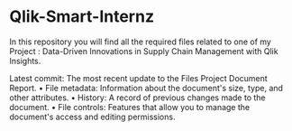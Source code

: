 # Qlik-Smart-Internz
In this repository you will find all the required files related to one of my Project : Data-Driven Innovations in Supply Chain Management with Qlik Insights.

Latest commit: The most recent update to the Files Project Document Report.
• File metadata: Information about the document's size, type, and other attributes.
• History: A record of previous changes made to the document.
• File controls: Features that allow you to manage the document's access and editing permissions.
